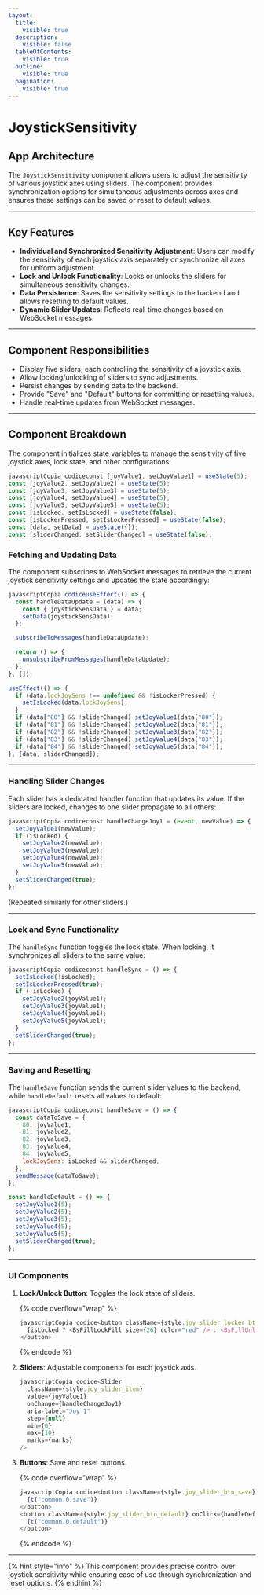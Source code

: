 ```yaml
---
layout:
  title:
    visible: true
  description:
    visible: false
  tableOfContents:
    visible: true
  outline:
    visible: true
  pagination:
    visible: true
---
```


# JoystickSensitivity

## **App Architecture**

The `JoystickSensitivity` component allows users to adjust the sensitivity of various joystick axes using sliders. The component provides synchronization options for simultaneous adjustments across axes and ensures these settings can be saved or reset to default values.

***

## **Key Features**

* **Individual and Synchronized Sensitivity Adjustment**: Users can modify the sensitivity of each joystick axis separately or synchronize all axes for uniform adjustment.
* **Lock and Unlock Functionality**: Locks or unlocks the sliders for simultaneous sensitivity changes.
* **Data Persistence**: Saves the sensitivity settings to the backend and allows resetting to default values.
* **Dynamic Slider Updates**: Reflects real-time changes based on WebSocket messages.

***

## **Component Responsibilities**

* Display five sliders, each controlling the sensitivity of a joystick axis.
* Allow locking/unlocking of sliders to sync adjustments.
* Persist changes by sending data to the backend.
* Provide "Save" and "Default" buttons for committing or resetting values.
* Handle real-time updates from WebSocket messages.

***

## **Component Breakdown**

The component initializes state variables to manage the sensitivity of five joystick axes, lock state, and other configurations:

```javascript
javascriptCopia codiceconst [joyValue1, setJoyValue1] = useState(5);
const [joyValue2, setJoyValue2] = useState(5);
const [joyValue3, setJoyValue3] = useState(5);
const [joyValue4, setJoyValue4] = useState(5);
const [joyValue5, setJoyValue5] = useState(5);
const [isLocked, setIsLocked] = useState(false);
const [isLockerPressed, setIsLockerPressed] = useState(false);
const [data, setData] = useState({});
const [sliderChanged, setSliderChanged] = useState(false);
```

### **Fetching and Updating Data**

The component subscribes to WebSocket messages to retrieve the current joystick sensitivity settings and updates the state accordingly:

```javascript
javascriptCopia codiceuseEffect(() => {
  const handleDataUpdate = (data) => {
    const { joystickSensData } = data;
    setData(joystickSensData);
  };

  subscribeToMessages(handleDataUpdate);

  return () => {
    unsubscribeFromMessages(handleDataUpdate);
  };
}, []);

useEffect(() => {
  if (data.lockJoySens !== undefined && !isLockerPressed) {
    setIsLocked(data.lockJoySens);
  }
  if (data["80"] && !sliderChanged) setJoyValue1(data["80"]);
  if (data["81"] && !sliderChanged) setJoyValue2(data["81"]);
  if (data["82"] && !sliderChanged) setJoyValue3(data["82"]);
  if (data["83"] && !sliderChanged) setJoyValue4(data["83"]);
  if (data["84"] && !sliderChanged) setJoyValue5(data["84"]);
}, [data, sliderChanged]);
```

***

### **Handling Slider Changes**

Each slider has a dedicated handler function that updates its value. If the sliders are locked, changes to one slider propagate to all others:

```javascript
javascriptCopia codiceconst handleChangeJoy1 = (event, newValue) => {
  setJoyValue1(newValue);
  if (isLocked) {
    setJoyValue2(newValue);
    setJoyValue3(newValue);
    setJoyValue4(newValue);
    setJoyValue5(newValue);
  }
  setSliderChanged(true);
};
```

(Repeated similarly for other sliders.)

***

### **Lock and Sync Functionality**

The `handleSync` function toggles the lock state. When locking, it synchronizes all sliders to the same value:

```javascript
javascriptCopia codiceconst handleSync = () => {
  setIsLocked(!isLocked);
  setIsLockerPressed(true);
  if (!isLocked) {
    setJoyValue2(joyValue1);
    setJoyValue3(joyValue1);
    setJoyValue4(joyValue1);
    setJoyValue5(joyValue1);
  }
  setSliderChanged(true);
};
```

***

### **Saving and Resetting**

The `handleSave` function sends the current slider values to the backend, while `handleDefault` resets all values to default:

```javascript
javascriptCopia codiceconst handleSave = () => {
  const dataToSave = {
    80: joyValue1,
    81: joyValue2,
    82: joyValue3,
    83: joyValue4,
    84: joyValue5,
    lockJoySens: isLocked && sliderChanged,
  };
  sendMessage(dataToSave);
};

const handleDefault = () => {
  setJoyValue1(5);
  setJoyValue2(5);
  setJoyValue3(5);
  setJoyValue4(5);
  setJoyValue5(5);
  setSliderChanged(true);
};
```

***

### **UI Components**

1.  **Lock/Unlock Button**: Toggles the lock state of sliders.

    {% code overflow="wrap" %}
    ```javascript
    javascriptCopia codice<button className={style.joy_slider_locker_btn} onClick={handleSync}>
      {isLocked ? <BsFillLockFill size={26} color="red" /> : <BsFillUnlockFill size={26} color="green" />}
    </button>
    ```
    {% endcode %}
2.  **Sliders**: Adjustable components for each joystick axis.

    ```javascript
    javascriptCopia codice<Slider
      className={style.joy_slider_item}
      value={joyValue1}
      onChange={handleChangeJoy1}
      aria-label="Joy 1"
      step={null}
      min={0}
      max={10}
      marks={marks}
    />
    ```
3.  **Buttons**: Save and reset buttons.

    {% code overflow="wrap" %}
    ```javascript
    javascriptCopia codice<button className={style.joy_slider_btn_save} onClick={handleSave}>
      {t("common.0.save")}
    </button>
    <button className={style.joy_slider_btn_default} onClick={handleDefault}>
      {t("common.0.default")}
    </button>
    ```
    {% endcode %}

***

{% hint style="info" %}
This component provides precise control over joystick sensitivity while ensuring ease of use through synchronization and reset options.
{% endhint %}
